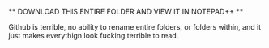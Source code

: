 ** DOWNLOAD THIS ENTIRE FOLDER AND VIEW IT IN NOTEPAD++ **

Github is terrible, no ability to rename entire folders, or folders within, and it just makes everythign look fucking terrible to read.
